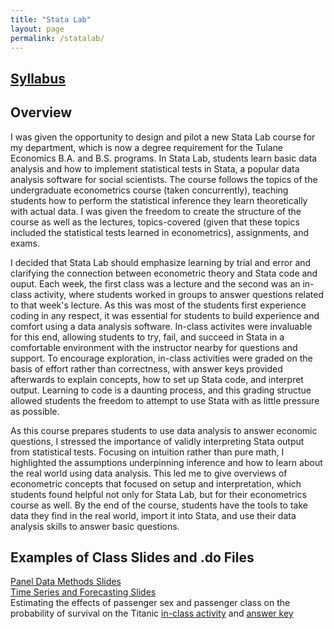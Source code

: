 ```yaml
---
title: "Stata Lab"
layout: page
permalink: /statalab/
---
```


## [Syllabus](https://github.com/user-attachments/files/22895103/Stata_Lab_Syllabus.pdf)

## Overview

<p> I was given the opportunity to design and pilot a new Stata Lab course for my department, which is now a degree requirement for the Tulane Economics B.A. and B.S. programs. In Stata Lab, students learn basic data analysis and how to implement statistical tests in Stata, a popular data analysis software for social scientists. The course follows the topics of the undergraduate econometrics course (taken concurrently), teaching students how to perform the statistical inference they learn theoretically with actual data. I was given the freedom to create the structure of the course as well as the lectures, topics-covered (given that these topics included the statistical tests learned in econometrics), assignments, and exams. </p>
<p> I decided that Stata Lab should emphasize learning by trial and error and clarifying the connection between econometric theory and Stata code and ouput. Each week, the first class was a lecture and the second was an in-class activity, where students worked in groups to answer questions related to that week's lecture. As this was most of the students first experience coding in any respect, it was essential for students to build experience and comfort using a data analysis software. In-class activites were invaluable for this end, allowing students to try, fail, and succeed in Stata in a comfortable environment with the instructor nearby for questions and support. To encourage exploration, in-class activities were graded on the basis of effort rather than correctness, with answer keys provided afterwards to explain concepts, how to set up Stata code, and interpret output. Learning to code is a daunting process, and this grading structue allowed students the freedom to attempt to use Stata with as little pressure as possible. </p>
<p> As this course prepares students to use data analysis to answer economic questions, I stressed the importance of validly interpreting Stata output from statistical tests. Focusing on intuition rather than pure math, I highlighted the assumptions underpinning inference and how to learn about the real world using data analysis. This led me to give overviews of econometric concepts that focused on setup and interpretation, which students found helpful not only for Stata Lab, but for their econometrics course as well. By the end of the course, students have the tools to take data they find in the real world, import it into Stata, and use their data analysis skills to answer basic questions.
</p>

## Examples of Class Slides and .do Files

[Panel Data Methods Slides](https://github.com/user-attachments/files/22895707/SL_slides_w13.pdf) \
[Time Series and Forecasting Slides](https://github.com/user-attachments/files/22895709/SL_slides_w11.pdf) \
Estimating the effects of passenger sex and passenger class on the probability of survival on the Titanic [in-class activity](W10_InClass.do) and [answer key](W10_InClass_answerkey.do)

